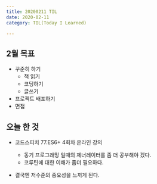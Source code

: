 ```yaml
---
title: 20200211 TIL
date: 2020-02-11
category: TIL(Today I Learned)

---
```


## 2월 목표

- 꾸준히 하기
  - 책 읽기
  - 코딩하기
  - 글쓰기
- 프로젝트 배포하기
- 면접


## 오늘 한 것

- 코드스피치 77.ES6+ 4회차 온라인 강의
  - 동기 프로그래밍 일때의 제너레이터를 좀 더 공부해야 겠다.
  - 코루틴에 대한 이해가 좀더 필요하다.

- 결국엔 저수준의 중요성을 느끼게 된다.



